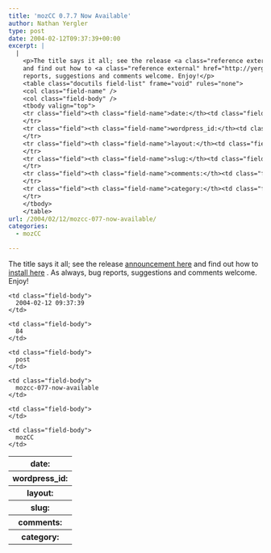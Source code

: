 ```yaml
---
title: 'mozCC 0.7.7 Now Available'
author: Nathan Yergler
type: post
date: 2004-02-12T09:37:39+00:00
excerpt: |
  |
    <p>The title says it all; see the release <a class="reference external" href="http://lists.ibiblio.org/pipermail/cc-metadata/2004-February/000286.html">announcement here</a>
    and find out how to <a class="reference external" href="http://yergler.net/projects/mozcc/install.html">install here</a>. As always, bug
    reports, suggestions and comments welcome. Enjoy!</p>
    <table class="docutils field-list" frame="void" rules="none">
    <col class="field-name" />
    <col class="field-body" />
    <tbody valign="top">
    <tr class="field"><th class="field-name">date:</th><td class="field-body">2004-02-12 09:37:39</td>
    </tr>
    <tr class="field"><th class="field-name">wordpress_id:</th><td class="field-body">84</td>
    </tr>
    <tr class="field"><th class="field-name">layout:</th><td class="field-body">post</td>
    </tr>
    <tr class="field"><th class="field-name">slug:</th><td class="field-body">mozcc-077-now-available</td>
    </tr>
    <tr class="field"><th class="field-name">comments:</th><td class="field-body"></td>
    </tr>
    <tr class="field"><th class="field-name">category:</th><td class="field-body">mozCC</td>
    </tr>
    </tbody>
    </table>
url: /2004/02/12/mozcc-077-now-available/
categories:
  - mozCC

---
```

The title says it all; see the release [announcement here][1]  and find out how to [install here][2] . As always, bug reports, suggestions and comments welcome. Enjoy!

<table class="docutils field-list" frame="void" rules="none">
  <col class="field-name" /> <col class="field-body" /> <tr class="field">
    <th class="field-name">
      date:
    </th>

    <td class="field-body">
      2004-02-12 09:37:39
    </td>
  </tr>

  <tr class="field">
    <th class="field-name">
      wordpress_id:
    </th>

    <td class="field-body">
      84
    </td>
  </tr>

  <tr class="field">
    <th class="field-name">
      layout:
    </th>

    <td class="field-body">
      post
    </td>
  </tr>

  <tr class="field">
    <th class="field-name">
      slug:
    </th>

    <td class="field-body">
      mozcc-077-now-available
    </td>
  </tr>

  <tr class="field">
    <th class="field-name">
      comments:
    </th>

    <td class="field-body">
    </td>
  </tr>

  <tr class="field">
    <th class="field-name">
      category:
    </th>

    <td class="field-body">
      mozCC
    </td>
  </tr>
</table>

 [1]: http://lists.ibiblio.org/pipermail/cc-metadata/2004-February/000286.html
 [2]: http://yergler.net/projects/mozcc/install.html